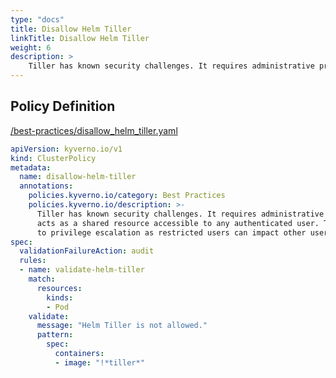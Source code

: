 ```yaml
---
type: "docs"
title: Disallow Helm Tiller
linkTitle: Disallow Helm Tiller
weight: 6
description: >
    Tiller has known security challenges. It requires administrative privileges and  acts as a shared resource accessible to any authenticated user. Tiller can lead  to privilege escalation as restricted users can impact other users.
---
```


## Policy Definition
<a href="https://github.com/kyverno/policies/raw/main//best-practices/disallow_helm_tiller.yaml" target="-blank">/best-practices/disallow_helm_tiller.yaml</a>

```yaml
apiVersion: kyverno.io/v1
kind: ClusterPolicy
metadata:
  name: disallow-helm-tiller
  annotations:
    policies.kyverno.io/category: Best Practices
    policies.kyverno.io/description: >-
      Tiller has known security challenges. It requires administrative privileges and 
      acts as a shared resource accessible to any authenticated user. Tiller can lead 
      to privilege escalation as restricted users can impact other users.
spec:
  validationFailureAction: audit
  rules:
  - name: validate-helm-tiller
    match:
      resources:
        kinds:
        - Pod
    validate:
      message: "Helm Tiller is not allowed."  
      pattern:
        spec:
          containers:
          - image: "!*tiller*"
```
